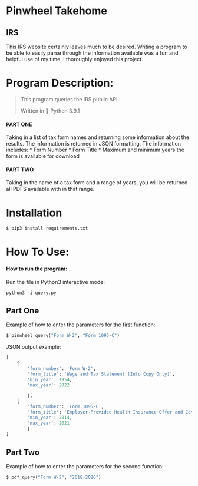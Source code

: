 # Pinwheel Takehome 

## IRS

This IRS website certainly leaves much to be desired.
Writing a program to be able to easily parse through
the information available was a fun and helpful use of 
my time. I thoroughly enjoyed this project.

# Program Description:

> This program queries the IRS public API.
>
> Written in 🐍 Python 3.9.1

#### PART ONE 

Taking in a list of tax form names and returning some 
information about the results. 
The information is returned in JSON formatting.
The information includes:
    * Form Number
    * Form Title
    * Maximum and minimum years the form is available for download    

#### PART TWO

Taking in the name of a tax form and a range of years, you will
be returned all PDFS available with in that range. 

# Installation

```bash
$ pip3 install requirements.txt
```

# How To Use:

#### How to run the program:

Run the file in Python3 interactive mode:
```
python3 -i query.py
``` 

## Part One

Example of how to enter the parameters for the first function:
```python
$ pinwheel_query("Form W-2", "Form 1095-C")
```
JSON output example:
```python
[
    {
        'form_number': 'Form W-2', 
        'form_title': 'Wage and Tax Statement (Info Copy Only)',
        'min_year': 1954, 
        'max_year': 2022

        },
    {   
        'form_number': 'Form 1095-C', 
        'form_title': 'Employer-Provided Health Insurance Offer and Coverage', 
        'min_year': 2014, 
        'max_year': 2021
        }
]
```

## Part Two

Example of how to enter the parameters for the second function:
```python
$ pdf_query("Form W-2", "2018-2020")
```
